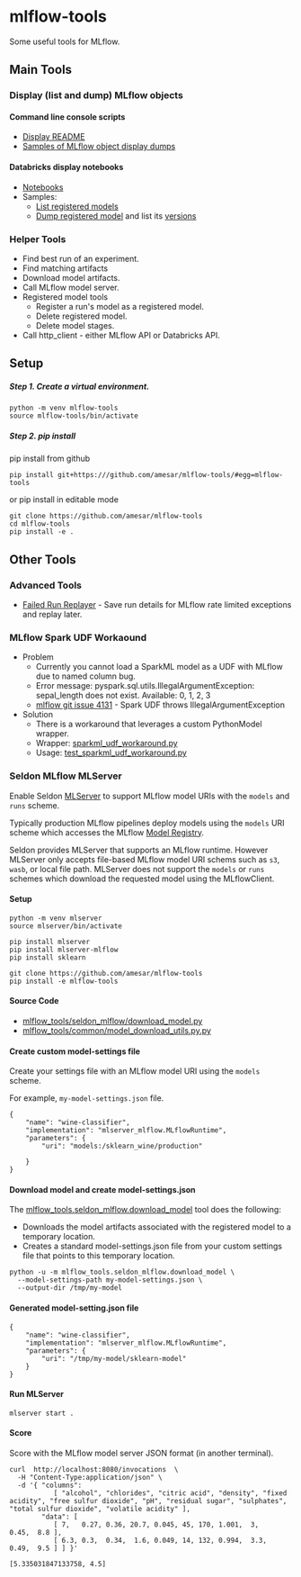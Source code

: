 # mlflow-tools

Some useful tools for MLflow.

## Main Tools

### Display (list and dump) MLflow objects

#### Command line console scripts

* [Display README](mlflow_tools/display/README.md)
* [Samples of MLflow object display dumps](samples/README.md)

#### Databricks display notebooks 

* [Notebooks](databricks_notebooks/display)
* Samples:
  * [List registered models](samples/databricks_mlflow/notebooks/List_Models.png)
  * [Dump registered model](samples/databricks_mlflow/notebooks/Dump_Model_01.png)
  and list its [versions](samples/databricks_mlflow/notebooks/Dump_Model_02.png)

### Helper Tools
* Find best run of an experiment.
* Find matching artifacts
* Download model artifacts.
* Call MLflow model server.
* Registered model tools
  * Register a run's model as a registered model.
  * Delete registered model.
  * Delete model stages.
* Call http_client - either MLflow API or Databricks API.

## Setup 

##### Step 1. Create a virtual environment.
```
python -m venv mlflow-tools
source mlflow-tools/bin/activate
```

##### Step 2. pip install

pip install from github
```
pip install git+https:///github.com/amesar/mlflow-tools/#egg=mlflow-tools
```

or pip install in editable mode
```
git clone https://github.com/amesar/mlflow-tools
cd mlflow-tools
pip install -e .
```

## Other Tools

### Advanced Tools
* [Failed Run Replayer](mlflow_tools/failed_run_replayer) - Save run details for MLflow rate limited exceptions and replay later.

### MLflow Spark UDF Workaound
* Problem
  * Currently you cannot load a SparkML model as a UDF with MLflow due to named column bug.
  * Error message: pyspark.sql.utils.IllegalArgumentException: sepal_length does not exist. Available: 0, 1, 2, 3
  * [mlflow git issue 4131](https://github.com/mlflow/mlflow/issues/4131) - Spark UDF throws IllegalArgumentException
* Solution
  * There is a workaround that leverages a custom PythonModel wrapper.
  * Wrapper: [sparkml_udf_workaround.py](mlflow_tools/spark/sparkml_udf_workaround.py)
  * Usage: [test_sparkml_udf_workaround.py](tests/spark/test_sparkml_udf_workaround.py)


### Seldon MLflow MLServer

Enable Seldon [MLServer](https://github.com/SeldonIO/MLServer) to support MLflow model URIs with the `models` and `runs` scheme.

Typically production MLflow pipelines deploy models using the `models` URI scheme which accesses the MLflow [Model Registry](https://mlflow.org/docs/latest/registry.html#mlflow-model-registry).

Seldon provides MLServer that supports an MLflow runtime.
However MLServer only accepts file-based MLflow model URI schems such as `s3`, `wasb`, or local file path.
MLServer does not support the `models` or `runs` schemes which download the requested model using the MLflowClient.


#### Setup

```
python -m venv mlserver
source mlserver/bin/activate

pip install mlserver
pip install mlserver-mlflow
pip install sklearn

git clone https://github.com/amesar/mlflow-tools
pip install -e mlflow-tools
```

#### Source Code

* [mlflow_tools/seldon_mlflow/download_model.py](mlflow_tools/seldon_mlflow/download_model.py)
* [mlflow_tools/common/model_download_utils.py.py](mlflow_tools/common/model_download_utils.py)

#### Create custom model-settings file

Create your settings file with an MLflow model URI using the `models` scheme.

For example, `my-model-settings.json` file.
```
{
    "name": "wine-classifier",
    "implementation": "mlserver_mlflow.MLflowRuntime",
    "parameters": {
        "uri": "models:/sklearn_wine/production"

    }
}
```

#### Download model and create model-settings.json

The [mlflow_tools.seldon_mlflow.download_model](mlflow_tools/seldon_mlflow/download_model.py) tool does the following:
  * Downloads the model artifacts associated with the registered model to a temporary location.
  * Creates a standard model-settings.json file from your custom settings file that points to this temporary location.

```
python -u -m mlflow_tools.seldon_mlflow.download_model \
  --model-settings-path my-model-settings.json \
  --output-dir /tmp/my-model
```

#### Generated model-setting.json file
```
{
    "name": "wine-classifier",
    "implementation": "mlserver_mlflow.MLflowRuntime",
    "parameters": {
        "uri": "/tmp/my-model/sklearn-model"
    }
}
```

#### Run MLServer

```
mlserver start .
```

#### Score

Score with the MLflow model server JSON format (in another terminal).
```
curl  http://localhost:8080/invocations  \
  -H "Content-Type:application/json" \
  -d '{ "columns":   
           [ "alcohol", "chlorides", "citric acid", "density", "fixed acidity", "free sulfur dioxide", "pH", "residual sugar", "sulphates", "total sulfur dioxide", "volatile acidity" ],
        "data": [
           [ 7,   0.27, 0.36, 20.7, 0.045, 45, 170, 1.001,  3,    0.45,  8.8 ],
           [ 6.3, 0.3,  0.34,  1.6, 0.049, 14, 132, 0.994,  3.3,  0.49,  9.5 ] ] }'
```
```
[5.335031847133758, 4.5]
```

